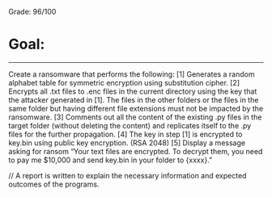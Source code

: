 Grade: 96/100

# Goal:
-------
Create a ransomware that performs the following:
[1] Generates a random alphabet table for symmetric encryption using substitution cipher.
[2] Encrypts all .txt files to .enc files in the current directory using the key that the
attacker generated in [1]. The files in the other folders or the files in the same
folder but having different file extensions must not be impacted by the ransomware.
[3] Comments out all the content of the existing .py files in the target folder (without deleting the content) and replicates itself to the .py files for the further propagation.
[4] The key in step [1] is encrypted to key.bin using public key encryption. (RSA 2048)
[5] Display a message asking for ransom “Your text files are encrypted. To decrypt them, you need to pay me $10,000 and send key.bin in your folder to {xxxx}.”

// A report is written to explain the necessary information and expected outcomes of the programs.
